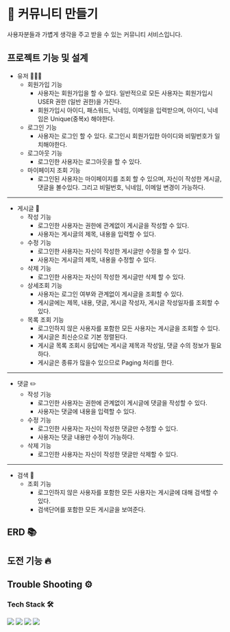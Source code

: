 # 📝 커뮤니티 만들기

사용자분들과 가볍게 생각을 주고 받을 수 있는 커뮤니티 서비스입니다.

## 프로젝트 기능 및 설계

- 유저 🧑🏻‍💻
    - 회원가입 기능
        - 사용자는 회원가입을 할 수 있다. 일반적으로 모든 사용자는 회원가입시 USER 권한 (일반 권한)을 가진다.
        - 회원가입시 아이디, 패스워드, 닉네임, 이메일을 입력받으며, 아이디, 닉네임은 Unique(중복x) 해야한다.
    - 로그인 기능
        - 사용자는 로그인 할 수 있다. 로그인시 회원가입한 아이디와 비밀번호가 일치해야한다.
    - 로그아웃 기능
        - 로그인한 사용자는 로그아웃을 할 수 있다.
    - 마이페이지 조회 기능
        - 로그인된 사용자는 마이페이지를 조회 할 수 있으며, 자신이 작성한 게시글, 댓글을 볼수있다. 그리고 비밀번호, 닉네임, 이메일 변경이 가능하다.

---

- 게시글 📝
    - 작성 기능
        - 로그인한 사용자는 권한에 관계없이 게시글을 작성할 수 있다.
        - 사용자는 게시글의 제목, 내용을 입력할 수 있다.
    - 수정 기능
        - 로그인한 사용자는 자신이 작성한 게시글만 수정을 할 수 있다.
        - 사용자는 게시글의 제목, 내용을 수정할 수 있다.
    - 삭제 기능
        - 로그인한 사용자는 자신이 작성한 게시글만 삭제 할 수 있다.
    - 상세조회 기능
        - 사용자는 로그인 여부와 관계없이 게시글을 조회할 수 있다.
        - 게시글에는 제목, 내용, 댓글, 게시글 작성자, 게시글 작성일자를 조회할 수 있다.
    - 목록 조회 기능
        - 로그인하지 않은 사용자를 포함한 모든 사용자는 게시글을 조회할 수 있다.
        - 게시글은 최신순으로 기본 정렬된다.
        - 게시글 목록 조회시 응답에는 게시글 제목과 작성일, 댓글 수의 정보가 필요하다.
        - 게시글은 종류가 많을수 있으므로 Paging 처리를 한다.

---

- 댓글 ✏️
    - 작성 기능
        - 로그인한 사용자는 권한에 관계없이 게시글에 댓글을 작성할 수 있다.
        - 사용자는 댓글에 내용을 입력할 수 있다.
    - 수정 기능
        - 로그인한 사용자는 자신이 작성한 댓글만 수정할 수 있다.
        - 사용자는 댓글 내용만 수정이 가능하다.
    - 삭제 기능
        - 로그인한 사용자는 자신이 작성한 댓글만 삭제할 수 있다.

--- 

- 검색 🔎
    - 조회 기능
        - 로그인하지 않은 사용자를 포함한 모든 사용자는 게시글에 대해 검색할 수 있다.
        - 검색단어를 포함한 모든 게시글을 보여준다.

## ERD 📚

## 도전 기능 🔥

## Trouble Shooting ⚙️

### Tech Stack 🛠️

<div> 
  <img src="https://img.shields.io/badge/java-007396?style=for-the-badge&logo=java&logoColor=white"> 
  <img src="https://img.shields.io/badge/spring-6DB33F?style=for-the-badge&logo=spring&logoColor=white"> 
  <img src="https://img.shields.io/badge/mysql-4479A1?style=for-the-badge&logo=mysql&logoColor=white"> 
  <img src="https://img.shields.io/badge/git-F05032?style=for-the-badge&logo=git&logoColor=white">
</div>